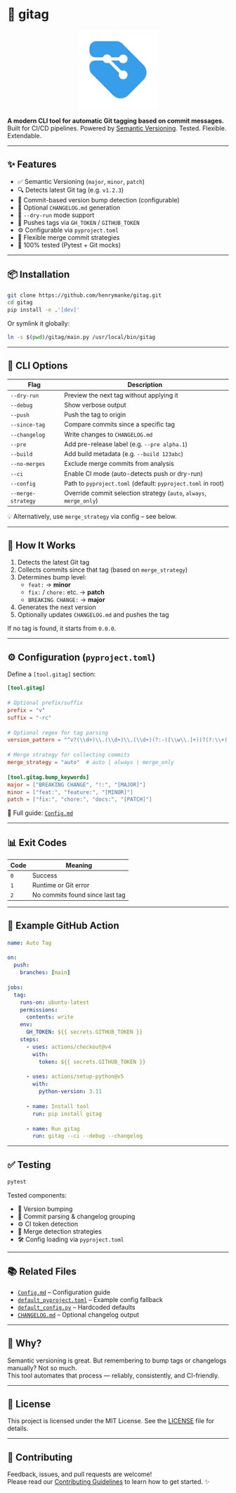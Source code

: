 # 🚀 gitag

<p align="center">
  <img src="https://raw.githubusercontent.com/henrymanke/gitag/main/assets/gitag.svg" alt="gitag logo" width="180"/>
</p>

**A modern CLI tool for automatic Git tagging based on commit messages.**  
Built for CI/CD pipelines. Powered by [Semantic Versioning](https://semver.org/). Tested. Flexible. Extendable.

---

## ✨ Features

- ✅ Semantic Versioning (`major`, `minor`, `patch`)
- 🔍 Detects latest Git tag (e.g. `v1.2.3`)
- 🧠 Commit-based version bump detection (configurable)
- 📄 Optional `CHANGELOG.md` generation
- 🔁 `--dry-run` mode support
- 🚀 Pushes tags via `GH_TOKEN` / `GITHUB_TOKEN`
- ⚙️ Configurable via `pyproject.toml`
- 🔀 Flexible merge commit strategies
- 🧪 100% tested (Pytest + Git mocks)

---

## 📦 Installation

```bash
git clone https://github.com/henrymanke/gitag.git
cd gitag
pip install -e .'[dev]'
```

Or symlink it globally:

```bash
ln -s $(pwd)/gitag/main.py /usr/local/bin/gitag
```

---

## 🔧 CLI Options

| Flag               | Description                                                                 |
|--------------------|-----------------------------------------------------------------------------|
| `--dry-run`        | Preview the next tag without applying it                                    |
| `--debug`          | Show verbose output                                                         |
| `--push`           | Push the tag to origin                                                      |
| `--since-tag`      | Compare commits since a specific tag                                        |
| `--changelog`      | Write changes to `CHANGELOG.md`                                             |
| `--pre`            | Add pre-release label (e.g. `--pre alpha.1`)                                |
| `--build`          | Add build metadata (e.g. `--build 123abc`)                                  |
| `--no-merges`      | Exclude merge commits from analysis                                         |
| `--ci`             | Enable CI mode (auto-detects push or dry-run)                               |
| `--config`         | Path to `pyproject.toml` (default: `pyproject.toml` in root)                |
| `--merge-strategy` | Override commit selection strategy (`auto`, `always`, `merge_only`)         |

💡 Alternatively, use `merge_strategy` via config – see below.

---

## 🧠 How It Works

1. Detects the latest Git tag
2. Collects commits since that tag (based on `merge_strategy`)
3. Determines bump level:
   - `feat:` → **minor**
   - `fix:` / `chore:` etc. → **patch**
   - `BREAKING CHANGE:` → **major**
4. Generates the next version
5. Optionally updates `CHANGELOG.md` and pushes the tag

If no tag is found, it starts from `0.0.0`.

---

## ⚙️ Configuration (`pyproject.toml`)

Define a `[tool.gitag]` section:

```toml
[tool.gitag]

# Optional prefix/suffix
prefix = "v"
suffix = "-rc"

# Optional regex for tag parsing
version_pattern = "^v?(\\d+)\\.(\\d+)\\.(\\d+)(?:-([\\w\\.]+))?(?:\\+([\\w\\.]+))?$"

# Merge strategy for collecting commits
merge_strategy = "auto"  # auto | always | merge_only

[tool.gitag.bump_keywords]
major = ["BREAKING CHANGE", "!:", "[MAJOR]"]
minor = ["feat:", "feature:", "[MINOR]"]
patch = ["fix:", "chore:", "docs:", "[PATCH]"]
```

📘 Full guide: [`Config.md`](./CONFIG.md)

---

## 📊 Exit Codes

| Code | Meaning                             |
|------|-------------------------------------|
| `0`  | Success                             |
| `1`  | Runtime or Git error                |
| `2`  | No commits found since last tag     |

---

## 🔁 Example GitHub Action

```yaml
name: Auto Tag

on:
  push:
    branches: [main]

jobs:
  tag:
    runs-on: ubuntu-latest
    permissions:
      contents: write
    env:
      GH_TOKEN: ${{ secrets.GITHUB_TOKEN }}
    steps:
      - uses: actions/checkout@v4
        with:
          token: ${{ secrets.GITHUB_TOKEN }}

      - uses: actions/setup-python@v5
        with:
          python-version: 3.11

      - name: Install tool
        run: pip install gitag

      - name: Run gitag
        run: gitag --ci --debug --changelog
```

---

## ✅ Testing

```bash
pytest
```

Tested components:

- 🔧 Version bumping
- 🧪 Commit parsing & changelog grouping
- ⚙️ CI token detection
- 🔁 Merge detection strategies
- 🛠 Config loading via `pyproject.toml`

---

## 📚 Related Files

- [`Config.md`](./Config.md) – Configuration guide
- [`default_pyproject.toml`](./default_pyproject.toml) – Example config fallback
- [`default_config.py`](./gitag/config.py) – Hardcoded defaults
- [`CHANGELOG.md`](./CHANGELOG.md) – Optional changelog output

---

## 🧠 Why?

Semantic versioning is great. But remembering to bump tags or changelogs manually? Not so much.  
This tool automates that process — reliably, consistently, and CI-friendly.

---

## 📄 License

This project is licensed under the MIT License. See the [LICENSE](LICENSE) file for details.

---

## 🤝 Contributing

Feedback, issues, and pull requests are welcome!  
Please read our [Contributing Guidelines](CONTRIBUTING.md) to learn how to get started. ✨
